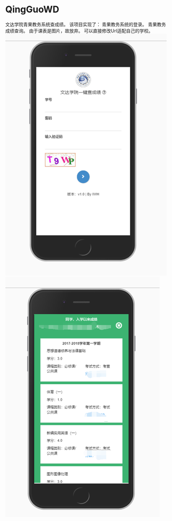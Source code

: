 # QingGuoWD
文达学院青果教务系统查成绩。
该项目实现了：
青果教务系统的登录。
青果教务成绩查询。
由于课表是图片，故放弃。
可以直接修改Url适配自己的学校。
![Image text](./examples_img/login.png)
![Image text](./examples_img/scores.png)